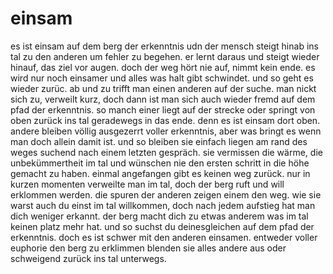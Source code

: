 # einsam

es ist einsam auf dem berg der erkenntnis udn der mensch steigt hinab ins tal zu den anderen um fehler zu begehen. 
er lernt daraus und steigt wieder hinauf, das ziel vor augen. 
doch der weg hört nie auf, nimmt kein ende.
es wird nur noch einsamer und alles was halt gibt schwindet.
und so geht es wieder zurüc.
ab und zu trifft man einen anderen auf der suche.
man nickt sich zu, verweilt kurz, doch dann ist man sich auch wieder fremd auf dem pfad der erkenntnis.
so manch einer liegt auf der strecke oder springt von oben zurück ins tal geradewegs in das ende.
denn es ist einsam dort oben.
andere bleiben völlig ausgezerrt voller erkenntnis, aber was bringt es wenn man doch allein damit ist.
und so bleiben sie einfach liegen am rand des weges suchend nach einem letzten gespräch.
sie vermissen die wärme, die unbekümmertheit im tal und wünschen nie den ersten schritt in die höhe gemacht zu haben.
einmal angefangen gibt es keinen weg zurück.
nur in kurzen momenten verweilte man im tal, doch der berg ruft und will erklommen werden.
die spuren der anderen zeigen einem den weg.
wie sie warst auch du einst im tal willkommen, doch nach jedem aufstieg hat man dich weniger erkannt.
der berg macht dich zu etwas anderem was im tal keinen platz mehr hat.
und so suchst du deinesgleichen auf dem pfad der erkenntnis.
doch es ist schwer mit den anderen einsamen.
entweder voller euphorie den berg zu erklimmen blenden sie alles andere aus oder schweigend zurück ins tal unterwegs.